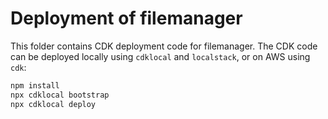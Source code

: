 # Deployment of filemanager

This folder contains CDK deployment code for filemanager. The CDK code can be deployed locally using `cdklocal` and `localstack`, or on AWS using `cdk`:


```sh
npm install
npx cdklocal bootstrap
npx cdklocal deploy
```
